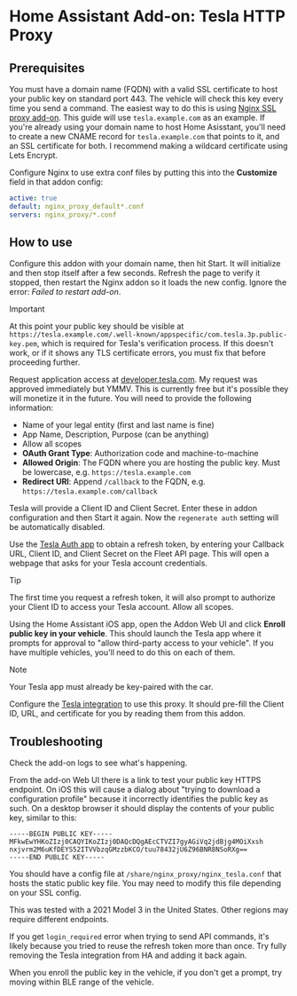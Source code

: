 # Home Assistant Add-on: Tesla HTTP Proxy

## Prerequisites

You must have a domain name (FQDN) with a valid SSL certificate to host your public key on standard port 443.  The vehicle will check this key every time you send a command.  The easiest way to do this is using [Nginx SSL proxy add-on](https://github.com/home-assistant/addons/tree/master/nginx_proxy).  This guide will use `tesla.example.com` as an example.
If you're already using your domain name to host Home Asisstant, you'll need to create a new CNAME record for `tesla.example.com` that points to it, and an SSL certificate for both.  I recommend making a wildcard certificate using Lets Encrypt.

Configure Nginx to use extra conf files by putting this into the **Customize** field in that addon config:

```yml
active: true
default: nginx_proxy_default*.conf
servers: nginx_proxy/*.conf
```

## How to use

Configure this addon with your domain name, then hit Start.  It will initialize and then stop itself after a few seconds.  Refresh the page to verify it stopped, then restart the Nginx addon so it loads the new config. Ignore the error: _Failed to restart add-on_.

> [!IMPORTANT]
> At this point your public key should be visible at `https://tesla.example.com/.well-known/appspecific/com.tesla.3p.public-key.pem`, which is required for Tesla's verification process.  If this doesn't work, or if it shows any TLS certificate errors, you must fix that before proceeding further.

Request application access at [developer.tesla.com](https://developer.tesla.com).  My request was approved immediately but YMMV.  This is currently free but it's possible they will monetize it in the future.  You will need to provide the following information:

- Name of your legal entity (first and last name is fine)
- App Name, Description, Purpose (can be anything)
- Allow all scopes
- **OAuth Grant Type**: Authorization code and machine-to-machine
- **Allowed Origin**: The FQDN where you are hosting the public key.  Must be lowercase, e.g. `https://tesla.example.com`
- **Redirect URI**: Append `/callback` to the FQDN, e.g. `https://tesla.example.com/callback`

Tesla will provide a Client ID and Client Secret.  Enter these in addon configuration and then Start it again.  Now the `regenerate auth` setting will be automatically disabled.

Use the [Tesla Auth app](https://apps.apple.com/us/app/auth-app-for-tesla/id1552058613) to obtain a refresh token, by entering your Callback URL, Client ID, and Client Secret on the Fleet API page. This will open a webpage that asks for your Tesla account credentials.

> [!TIP]
> The first time you request a refresh token, it will also prompt to authorize your Client ID to access your Tesla account. Allow all scopes.

Using the Home Assistant iOS app, open the Addon Web UI and click **Enroll public key in your vehicle**.  This should launch the Tesla app where it prompts for approval to "allow third-party access to your vehicle".  If you have multiple vehicles, you'll need to do this on each of them.
> [!NOTE]
> Your Tesla app must already be key-paired with the car.

Configure the [Tesla integration](https://github.com/alandtse/tesla) to use this proxy. It should pre-fill the Client ID, URL, and certificate for you by reading them from this addon.

## Troubleshooting

Check the add-on logs to see what's happening.

From the add-on Web UI there is a link to test your public key HTTPS endpoint.  On iOS this will cause a dialog about "trying to download a configuration profile" because it incorrectly identifies the public key as such.  On a desktop browser it should display the contents of your public key, similar to this:

```
-----BEGIN PUBLIC KEY-----
MFkwEwYHKoZIzj0CAQYIKoZIzj0DAQcDQgAEcCTVZI7gyAGiVq2jdBjg4MOiXxsh
nxjvrm2M6uKfDEYS52ITVVbzqGMzzbKCO/tuu78432jU6Z96BNR8NSoRXg==
-----END PUBLIC KEY-----
```

You should have a config file at `/share/nginx_proxy/nginx_tesla.conf` that hosts the static public key file.  You may need to modify this file depending on your SSL config.  

This was tested with a 2021 Model 3 in the United States.  Other regions may require different endpoints.

If you get `login_required` error when trying to send API commands, it's likely because you tried to reuse the refresh token more than once.  Try fully removing the Tesla integration from HA and adding it back again.

When you enroll the public key in the vehicle, if you don't get a prompt, try moving within BLE range of the vehicle.
